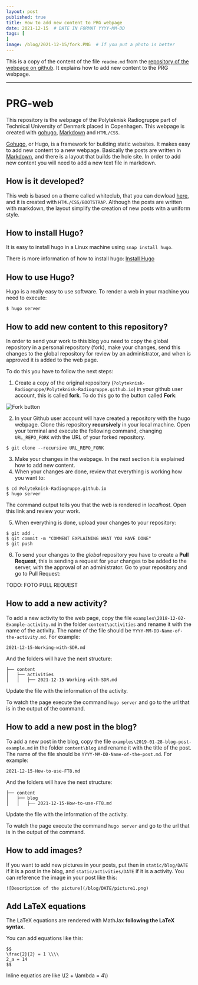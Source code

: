 ```yaml
---
layout: post
published: true
title: How to add new content to PRG webpage
date: 2021-12-15  # DATE IN FORMAT YYYY-MM-DD
tags: [
]
image: /blog/2021-12-15/fork.PNG  # If you put a photo is better
---
```


This is a copy of the content of the file `readme.md` from the [repository of the webpage on github](https://github.com/Polyteknisk-Radiogruppe/Polyteknisk-Radiogruppe.github.io). It explains how to add new content to the PRG webpage.

---

# PRG-web

This repository is the webpage of the Polyteknisk Radiogruppe part of Technical University of Denmark placed in Copenhagen. This webpage is created with [gohugo](https://gohugo.io/), [Markdown](http://es.wikipedia.org/wiki/Markdown) and `HTML/CSS`.

[Gohugo](https://gohugo.io/), or Hugo, is a framework for building static websites. It makes easy to add new content to a new webpage. Basically the posts are written in [Markdown](http://es.wikipedia.org/wiki/Markdown), and there is a layout that builds the hole site. In order to add new content you will need to add a new text file in markdown.

## How is it developed?

This web is based on a theme called whiteclub, that you can dowload [here](https://github.com/acien101/WhiteClub-Hugo-Theme), and it is created with `HTML/CSS/BOOTSTRAP`. Although the posts are written with markdown, the layout simplify the creation of new posts witn a uniform style.

## How to install Hugo?

It is easy to install hugo in a Linux machine using `snap install hugo`.

There is more information of how to install hugo: [Install Hugo](https://gohugo.io/getting-started/installing/)

## How to use Hugo?

Hugo is a really easy to use software. To render a web in your machine you need to execute:
```
$ hugo server
```

## How to add new content to this repository?

In order to send your work to this blog you need to copy the global repository in a personal repository (fork), make your changes, send this changes to the global repository for review by an administrator, and when is approved it is added to the web page.

To do this you have to follow the next steps:
1. Create a copy of the original repository (`Polyteknisk-Radiogruppe/Polyteknisk-Radiogruppe.github.io`) in your github user account, this is called **fork**. To do this go to the button called **Fork**:

  ![Fork button](/blog/2021-12-15/fork.PNG)

2. In your Github user account will have created a repository with the hugo webpage. Clone this repository **recursively** in your local machine. Open your terminal and execute the following command, changing `URL_REPO_FORK` with the URL of your forked repository.

```
$ git clone --recursive URL_REPO_FORK
```

3. Make your changes in the webpage. In the next section it is explained how to add new content.
4. When your changes are done, review that everything is working how you want to:

```
$ cd Polyteknisk-Radiogruppe.github.io
$ hugo server
```

The command output tells you that the web is rendered in *localhost*. Open this link and review your work.

5. When everything is done, upload your changes to your repository:
```
$ git add .
$ git commit -m "COMMENT EXPLAINING WHAT YOU HAVE DONE"
$ git push
```

6. To send your changes to the *global* repository you have to create a **Pull Request**, this is sending a request for your changes to be added to the server, with the approval of an administrator. Go to your repository and go to Pull Request:

TODO: FOTO PULL REQUEST

## How to add a new activity?

To add a new activity to the web page, copy the file `examples\2018-12-02-Example-activity.md` in the folder `content\activities` and rename it with the name of the activity. The name of the file should be `YYYY-MM-DD-Name-of-the-activity.md`. For example:

```
2021-12-15-Working-with-SDR.md
```

And the folders will have the next structure:

```
├── content
│   ├── activities
│   │   ├── 2021-12-15-Working-with-SDR.md
```

Update the file with the information of the activity.

To watch the page execute the command `hugo server` and go to the url that is in the output of the command.

## How to add a new post in the blog?

To add a new post in the blog, copy the file `examples\2019-01-28-blog-post-example.md` in the folder `content\blog` and rename it with the title of the post. The name of the file should be `YYYY-MM-DD-Name-of-the-post.md`. For example:

```
2021-12-15-How-to-use-FT8.md
```

And the folders will have the next structure:

```
├── content
│   ├── blog
│   │   ├── 2021-12-15-How-to-use-FT8.md
```

Update the file with the information of the activity.

To watch the page execute the command `hugo server` and go to the url that is in the output of the command.

## How to add images?

If you want to add new pictures in your posts, put then in `static/blog/DATE` if it is a post in the blog, and `static/activities/DATE` if it is a activity. You can reference the image in your post like this:

```
![Description of the picture](/blog/DATE/picture1.png)
```

## Add LaTeX equations

The LaTeX equations are rendered with MathJax **following the LaTeX syntax**.

You can add equations like this:

```
$$
\frac{2}{2} = 1 \\\\
2_a = 14
$$
```

Inline equatios are like \\(2 + \lambda = 4\\)

